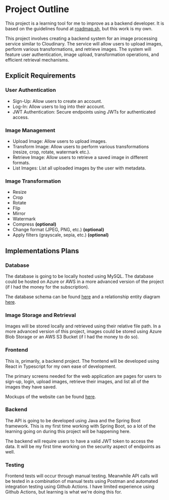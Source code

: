 # Project Outline
This project is a learning tool for me to improve as a backend developer. It is based on the 
guidelines found at [roadmap.sh](https://roadmap.sh/projects/image-processing-service), but this
work is my own.

This project involves creating a backend system for an image processing service similar to
Cloudinary. The service will allow users to upload images, perform various transformations, and
retrieve images. The system will feature user authentication, image upload, transformation 
operations, and efficient retrieval mechanisms.

## Explicit Requirements

### User Authentication
- Sign-Up: Allow users to create an account.
- Log-In: Allow users to log into their account.
- JWT Authentication: Secure endpoints using JWTs for authenticated access.

### Image Management
- Upload Image: Allow users to upload images.
- Transform Image: Allow users to perform various transformations (resize, crop, rotate, 
  watermark etc.).
- Retrieve Image: Allow users to retrieve a saved image in different formats.
- List Images: List all uploaded images by the user with metadata.

### Image Transformation
- Resize
- Crop
- Rotate
- Flip
- Mirror
- Watermark
- Compress **(optional)**
- Change format (JPEG, PNG, etc.) **(optional)**
- Apply filters (grayscale, sepia, etc.) **(optional)**

## Implementations Plans

### Database
The database is going to be locally hosted using MySQL. The database could be hosted on Azure or AWS
in a more advanced version of the project (if I had the money for the subscription).

The database schema can be found [here]() and a relationship entity diagram [here]().


### Image Storage and Retrieval
Images will be stored locally and retrieved using their relative file path. In a more advanced 
version of this project, images could be stored using Azure Blob Storage or an AWS S3 Bucket (if I
had the money to do so).

### Frontend
This is, primarily, a backend project. The frontend will be developed using React in Typescript for 
my own ease of development.

The primary screens needed for the web application are pages for users to sign-up, login, upload
images, retrieve their images, and list all of the images they have saved.

Mockups of the website can be found [here](./frontend/figma-mockups/).

### Backend
The API is going to be developed using Java and the Spring Boot framework. This is my first time
working with Spring Boot, so a lot of the learning going on during this project will be happening
here.

The backend will require users to have a valid JWT token to access the data. It will be my first
time working on the security aspect of endpoints as well.

### Testing
Frontend tests will occur through manual testing. Meanwhile API calls will be tested in a 
combination of manual tests using Postman and automated integration testing using Github Actions. I 
have limited experience using Github Actions, but learning is what we're doing this for.